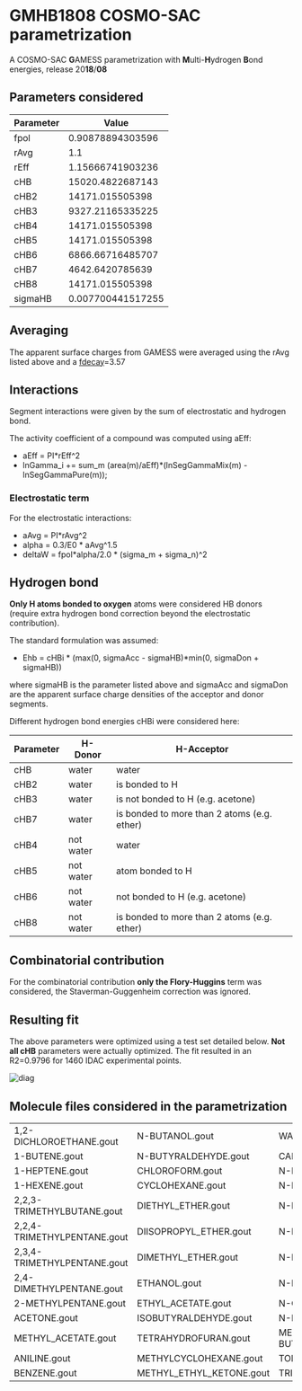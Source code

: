 # GMHB1808 COSMO-SAC parametrization
A COSMO-SAC **G**AMESS parametrization with **M**ulti-**H**ydrogen **B**ond energies, release 20**18**/**08**

## Parameters considered

Parameter | Value
--------- | -------------
fpol | 0.90878894303596
rAvg | 1.1
rEff | 1.15666741903236
cHB | 15020.4822687143
cHB2 | 14171.015505398
cHB3 | 9327.21165335225
cHB4 | 14171.015505398
cHB5 | 14171.015505398
cHB6 | 6866.66716485707
cHB7 | 4642.6420785639
cHB8 | 14171.015505398
sigmaHB | 0.007700441517255

## Averaging
The apparent surface charges from GAMESS were averaged using the rAvg listed above and a
[fdecay](http://www.doi.org/10.1016/j.fluid.2010.06.011)=3.57

## Interactions
Segment interactions were given by the sum of electrostatic and hydrogen bond.

The activity coefficient of a compound was computed using aEff:
 - aEff = PI*rEff^2
 - lnGamma_i += sum_m (area(m)/aEff)*(lnSegGammaMix(m) - lnSegGammaPure(m));

### Electrostatic term
For the electrostatic interactions:
 - aAvg = PI*rAvg^2
 - alpha = 0.3/E0 * aAvg^1.5
 - deltaW = fpol*alpha/2.0 * (sigma_m + sigma_n)^2
 
## Hydrogen bond
**Only H atoms bonded to oxygen** atoms were considered HB donors (require extra hydrogen bond correction
beyond the electrostatic contribution).

The standard formulation was assumed:
 - Ehb = cHBi * (max(0, sigmaAcc - sigmaHB)*min(0, sigmaDon + sigmaHB))

where sigmaHB is the parameter listed above and sigmaAcc and sigmaDon are the apparent surface charge
densities of the acceptor and donor segments.

Different hydrogen bond energies cHBi were considered here:

Parameter | H-Donor | H-Acceptor
--------- | ------|--------
 cHB | water | water
 cHB2| water | is bonded to H
 cHB3| water | is not bonded to H (e.g. acetone)
 cHB7| water | is bonded to more than 2 atoms (e.g. ether)
 cHB4| not water | water
 cHB5| not water | atom bonded to H
 cHB6| not water | not bonded to H (e.g. acetone)
 cHB8| not water | is bonded to more than 2 atoms (e.g. ether)
 
## Combinatorial contribution
For the combinatorial contribution **only the Flory-Huggins** term was considered,
the Staverman-Guggenheim correction was ignored.

## Resulting fit

The above parameters were optimized using a test set detailed below.
**Not all cHB** parameters were actually optimized. The fit resulted in an R2=0.9796
for 1460 IDAC experimental points.

![diag](https://github.com/lvpp/sigma/raw/master/pars/GMHB1808/diag.png)

## Molecule files considered in the parametrization

| | | |
|-|-|-|
1,2-DICHLOROETHANE.gout  |    N-BUTANOL.gout |  WATER.gout|
1-BUTENE.gout             |   N-BUTYRALDEHYDE.gout | CARBON_TETRACHLORIDE.gout  
1-HEPTENE.gout             |  CHLOROFORM.gout         |   N-BUTYRONITRILE.gout
1-HEXENE.gout               | CYCLOHEXANE.gout        |   N-DECANE.gout
2,2,3-TRIMETHYLBUTANE.gout  | DIETHYL_ETHER.gout      |   N-HEPTANE.gout
2,2,4-TRIMETHYLPENTANE.gout | DIISOPROPYL_ETHER.gout  |   N-HEXADECANE.gout
2,3,4-TRIMETHYLPENTANE.gout | DIMETHYL_ETHER.gout     |   N-HEXANE.gout
2,4-DIMETHYLPENTANE.gout    | ETHANOL.gout            |   N-NONANE.gout
2-METHYLPENTANE.gout        | ETHYL_ACETATE.gout      |   N-OCTANE.gout
ACETONE.gout                | ISOBUTYRALDEHYDE.gout   |   N-PENTANE.gout
METHYL_ACETATE.gout        |TETRAHYDROFURAN.gout  |  METHYL_N-BUTYL_ETHER.gout
ANILINE.gout               |  METHYLCYCLOHEXANE.gout   |  TOLUENE.gout
BENZENE.gout               |  METHYL_ETHYL_KETONE.gout  | TRIETHYLAMINE.gout

